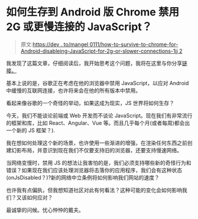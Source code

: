 # 如何生存到 Android 版 Chrome 禁用 2G 或更慢连接的 JavaScript？

> 原文:[https://dev . to/mangel 0111/how-to-survive-to-chrome-for-Android-disableing-JavaScript-for-2g-or-slower-connections-1jj 2](https://dev.to/mangel0111/how-to-survive-to-chrome-for-android-disabling-javascript-for-2g-or-slower-connections--1jj2)

我发现了这篇文章，仔细阅读后，我开始思考这个问题，我将在这里与你分享[链接。](https://www.xda-developers.com/google-chrome-android-disable-javascript-2g-connections/)

基本上说的是，谷歌正在考虑在他的浏览器中禁用 JavaScript，以应对 Android 中缓慢的互联网连接，也许将来会在他的所有版本中禁用。

看起来像谷歌的一个奇怪的举动，如果这成为现实，JS 世界将如何生存？

今天，我们不能谈论前端或 Web 开发而不谈论 JavaScript。现在我们有非常流行的框架和库，比如 React、Angular、Vue 等。而且几乎每个月(或者每周)都会出一个新的 JS 框架？).

我在想如何处理这个新的场景，也许使用一些渐进的增强，在渲染任何东西之前创建幻影布局，并意识到现在我们不仅要支持旧的浏览器，还要支持慢速网络。

当网络变慢时，禁用 JS 的想法让我害怕的是，我们必须支持哪些新的奇怪行为和错误？如果现在我们应该处理浏览器将击落你的应用程序，我们会有这种状态(onJsDisabled？)?新的网络中立条例将如何影响我们网站的速度？

也许我有点偏执，但我想知道社区对此有何看法？这种可能的变化会如何影响我们？又该如何应对？

最诚挚的问候。忧心忡忡的戴夫。